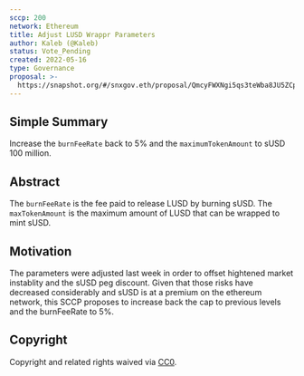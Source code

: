 ```yaml
---
sccp: 200
network: Ethereum
title: Adjust LUSD Wrappr Parameters
author: Kaleb (@Kaleb)
status: Vote_Pending
created: 2022-05-16
type: Governance
proposal: >-
  https://snapshot.org/#/snxgov.eth/proposal/QmcyFWXNgi5qs3teWba8JU5ZCpgnRUqtQRmwZZjEeCo1Qe
---
```


## Simple Summary

<!--"If you can't explain it simply, you don't understand it well enough." Provide a simplified and layman-accessible explanation of the SCCP.-->

Increase the `burnFeeRate` back to 5% and the `maximumTokenAmount` to sUSD 100 million.

## Abstract

<!--A short (~200 word) description of the variable change proposed.-->

The `burnFeeRate` is the fee paid to release LUSD by burning sUSD. The `maxTokenAmount` is the maximum amount of LUSD that can be wrapped to mint sUSD.


## Motivation

<!--The motivation is critical for SCCPs that want to update variables within Synthetix. It should clearly explain why the existing variable is not incentive aligned. SCCP submissions without sufficient motivation may be rejected outright.-->

The parameters were adjusted last week in order to offset hightened market instablity and the sUSD peg discount. Given that those risks have decreased considerably and sUSD is at a premium on the ethereum network, this SCCP proposes to increase back the cap to previous levels and the burnFeeRate to 5%.

## Copyright

Copyright and related rights waived via [CC0](https://creativecommons.org/publicdomain/zero/1.0/).
